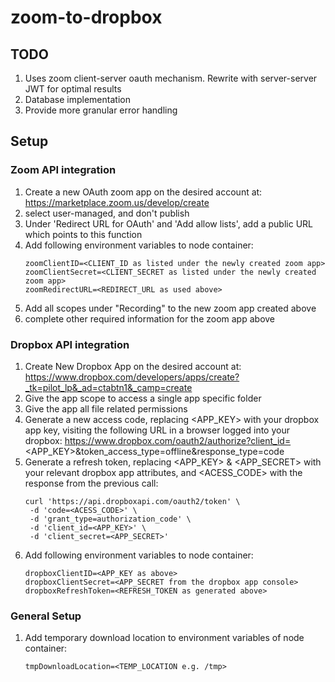 # zoom-to-dropbox
## TODO
1. Uses zoom client-server oauth mechanism. Rewrite with server-server JWT for optimal results
2. Database implementation
3. Provide more granular error handling
## Setup
### Zoom API integration
1. Create a new OAuth zoom app on the desired account at: https://marketplace.zoom.us/develop/create
2. select user-managed, and don't publish
3. Under 'Redirect URL for OAuth' and 'Add allow lists', add a public URL which points to this function
4. Add following environment variables to node container:
    ```
    zoomClientID=<CLIENT_ID as listed under the newly created zoom app>
    zoomClientSecret=<CLIENT_SECRET as listed under the newly created zoom app>
    zoomRedirectURL=<REDIRECT_URL as used above>
    ```
5. Add all scopes under "Recording" to the new zoom app created above
6. complete other required information for the zoom app above

### Dropbox API integration
1. Create New Dropbox App on the desired account at: https://www.dropbox.com/developers/apps/create?_tk=pilot_lp&_ad=ctabtn1&_camp=create
2. Give the app scope to access a single app specific folder
3. Give the app all file related permissions
4. Generate a new access code, replacing <APP_KEY> with your dropbox app key, visiting the following URL in a browser logged into your dropbox:
https://www.dropbox.com/oauth2/authorize?client_id=<APP_KEY>&token_access_type=offline&response_type=code
5. Generate a refresh token, replacing <APP_KEY> & <APP_SECRET> with your relevant dropbox app attributes, and <ACESS_CODE> with the response from the previous call:
    ```
    curl 'https://api.dropboxapi.com/oauth2/token' \
     -d 'code=<ACESS_CODE>' \
     -d 'grant_type=authorization_code' \
     -d 'client_id=<APP_KEY>' \
     -d 'client_secret=<APP_SECRET>'
    ```
6. Add following environment variables to node container:
    ```
    dropboxClientID=<APP_KEY as above>
    dropboxClientSecret=<APP_SECRET from the dropbox app console>
    dropboxRefreshToken=<REFRESH_TOKEN as generated above>
    ```

### General Setup
1. Add temporary download location to environment variables of node container:
    ```
    tmpDownloadLocation=<TEMP_LOCATION e.g. /tmp>
    ```

